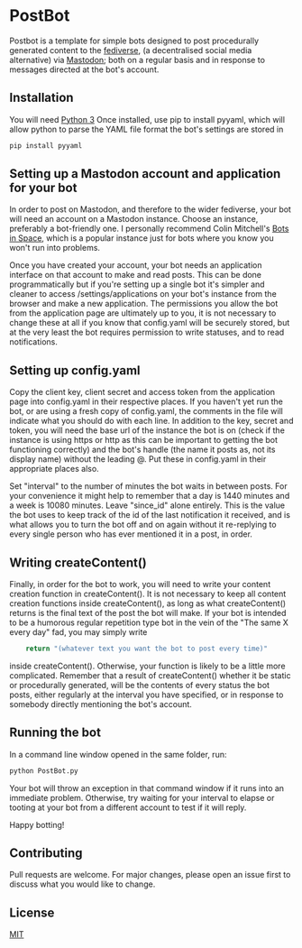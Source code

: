 # PostBot

Postbot is a template for simple bots designed to post procedurally generated content to the [fediverse](https://en.wikipedia.org/wiki/Fediverse), (a decentralised social media alternative) via [Mastodon](https://joinmastodon.org/); both on a regular basis and in response to messages directed at the bot's account.

## Installation

You will need [Python 3](https://www.python.org/) Once installed, use pip to install pyyaml, which will allow python to parse the YAML file format the bot's settings are stored in

```bash
pip install pyyaml
```

## Setting up a Mastodon account and application for your bot

In order to post on Mastodon, and therefore to the wider fediverse, your bot will need an account on a Mastodon instance. Choose an instance, preferably a bot-friendly one. I personally recommend Colin Mitchell's [Bots in Space](https://botsin.space), which is a popular instance just for bots where you know you won't run into problems.

Once you have created your account, your bot needs an application interface on that account to make and read posts. This can be done programmatically but if you're setting up a single bot it's simpler and cleaner to access /settings/applications on your bot's instance from the browser and make a new application. The permissions you allow the bot from the application page are ultimately up to you, it is not necessary to change these at all if you know that config.yaml will be securely stored, but at the very least the bot requires permission to write statuses, and to read notifications.

## Setting up config.yaml

Copy the client key, client secret and access token from the application page into config.yaml in their respective places. If you haven't yet run the bot, or are using a fresh copy of config.yaml, the comments in the file will indicate what you should do with each line. In addition to the key, secret and token, you will need the base url of the instance the bot is on (check if the instance is using https or http as this can be important to getting the bot functioning correctly) and the bot's handle (the name it posts as, not its display name) without the leading @. Put these in config.yaml in their appropriate places also. 

Set "interval" to the number of minutes the bot waits in between posts. For your convenience it might help to remember that a day is 1440 minutes and a week is 10080 minutes. Leave "since_id" alone entirely. This is the value the bot uses to keep track of the id of the last notification it received, and is what allows you to turn the bot off and on again without it re-replying to every single person who has ever mentioned it in a post, in order.

## Writing createContent()

Finally, in order for the bot to work, you will need to write your content creation function in createContent(). It is not necessary to keep all content creation functions inside createContent(), as long as what createContent() returns is the final text of the post the bot will make. If your bot is intended to be a humorous regular repetition type bot in the vein of the "The same X every day" fad, you may simply write

```python
	return "(whatever text you want the bot to post every time)"
```

inside createContent(). Otherwise, your function is likely to be a little more complicated. Remember that a result of createContent() whether it be static or procedurally generated, will be the contents of every status the bot posts, either regularly at the interval you have specified, or in response to somebody directly mentioning the bot's account.

## Running the bot

In a command line window opened in the same folder, run:

```bash
python PostBot.py
```
Your bot will throw an exception in that command window if it runs into an immediate problem. Otherwise, try waiting for your interval to elapse or tooting at your bot from a different account to test if it will reply.

Happy botting!

## Contributing
Pull requests are welcome. For major changes, please open an issue first to discuss what you would like to change.

## License
[MIT](https://choosealicense.com/licenses/mit/)